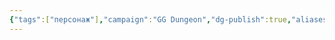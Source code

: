 ```yaml
---
{"tags":["персонаж"],"campaign":"GG Dungeon","dg-publish":true,"aliases":["Celarity Morgan"],"permalink":"/selariti-morgan/","dgPassFrontmatter":true}
---
```



